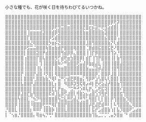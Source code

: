 <!--
**KanaMeisa/KanaMeisa** is a ✨ _special_ ✨ repository because its `README.md` (this file) appears on your GitHub profile.

Here are some ideas to get you started:

- 🔭 I’m currently working on ...
- 🌱 I’m currently learning ...
- 👯 I’m looking to collaborate on ...
- 🤔 I’m looking for help with ...
- 💬 Ask me about ...
- 📫 How to reach me: ...
- 😄 Pronouns: ...
- ⚡ Fun fact: ...
-->
小さな種でも、花が咲く日を待ちわびてるいつかね。

⣿⣿⣿⣿⣿⣿⣿⣿⣿⣿⣿⣿⣿⣿⣿⣿⣿⣿⣿⣿⣿⣿⣿⣿⣿⣿⣿⣿⣿⣿⣿⣿⣿⣿⣿⣿⣿⣿⣿⣿⣿⣿⣿⣿
⣿⣿⣿⣿⣿⣿⣿⣿⣿⣿⣿⣿⣿⣿⣿⣿⣿⣿⣿⣿⣿⣿⣿⣿⣿⣿⣿⣿⣿⣿⣿⣿⣿⣿⡿⢟⡽⣿⣿⣿⣿⣿⣿⣿
⣿⣿⣿⣿⣿⣿⣿⣿⣿⣿⣿⣿⣿⣿⣿⡿⢟⣻⣭⣿⣶⣿⣿⣿⣿⣟⣿⣖⡮⣽⡛⢟⣻⣵⣾⣿⡇⣿⣿⣿⣿⣿⣿⣿
⣿⣿⣿⣿⣿⣿⣿⢸⣶⣶⣶⣾⣽⣿⣿⣾⡿⣻⣿⣿⣿⣿⣿⣿⣿⣷⣶⣿⣿⣿⣿⣷⣽⣿⣿⣿⡇⣿⣿⣿⣿⣿⣿⣿
⣿⣿⣿⣿⣿⣿⣿⡏⣿⣿⣿⣿⣿⣿⡿⣫⣾⣿⣿⣿⣿⣿⣿⣿⣿⣿⣿⣿⣿⣿⣿⣿⣮⣿⣿⣿⢡⣿⣿⣿⣿⣿⣿⣿
⣿⣿⣿⣿⣿⣿⣿⣿⣜⢿⣿⣿⣿⣿⡳⣶⡮⣝⣿⣿⣿⣿⣿⣿⣿⣿⣸⣿⢻⣿⣿⣿⣿⣷⡝⢇⣾⣿⣿⣿⣿⣿⣿⣿
⣿⣿⣿⣿⣿⣿⡿⣫⣭⣬⣿⣿⣿⢷⣿⣶⣷⣾⡟⣿⣿⣿⢿⣿⣿⣿⢈⣿⣾⣿⣯⣿⣿⣯⣟⠜⣿⣿⣿⣿⣿⣿⣿⣿
⣿⣿⣿⣿⣿⣿⡇⣿⣿⣿⣽⣿⡟⣾⣿⣿⣿⣿⢻⣾⡿⡿⣄⣿⣿⣿⢸⢸⡏⡿⣿⣿⣿⣿⢹⡵⡘⣿⣿⣿⣿⣿⣿⣿
⣿⣿⣿⣿⣿⣿⢰⣿⣿⣿⡏⣿⢧⣿⣿⣿⡻⡋⣾⢟⣶⣳⣿⣿⡿⡇⣾⡏⢸⢹⡟⣿⣿⣿⢸⡇⣷⢻⣿⣿⣿⣿⣿⣿
⣿⣿⣿⣿⣿⣿⢸⣿⣿⣿⡇⢹⢸⣿⣿⣿⣿⠷⠕⠛⣷⣿⣿⢟⣥⣼⡿⣷⣾⣼⣇⢸⣿⣿⢸⣿⣿⣼⣿⣿⣿⣿⣿⣿
⣿⣿⣿⣿⣿⣿⢸⣿⣿⣿⢸⣧⢸⣿⣿⡇⣿⣷⣶⣿⣿⣿⣿⣿⣿⣿⣷⣤⣬⣽⡾⣼⣿⣿⢸⣿⢻⣿⣿⣿⣿⣿⣿⣿
⣿⣿⣿⣿⣿⡟⢸⣿⣿⡟⣼⣿⠸⡻⣿⡇⢿⣿⣿⣿⣿⠿⠿⠿⠿⣿⣿⣿⣿⡿⡁⣿⣿⡿⣸⣿⢸⣿⣿⣿⣿⣿⣿⣿
⣿⣿⣿⣿⣿⡇⣿⣿⣿⢃⣿⣿⣷⣷⡙⢿⠇⣬⠛⡕⣾⣟⡿⣿⣶⡅⢻⡿⠟⣱⢣⣿⢧⢇⣿⣿⡇⣿⣿⣿⣿⣿⣿⣿
⣿⣿⣿⣿⣿⣧⣿⣿⡟⣼⣿⣿⣿⣿⣿⣇⡆⣿⠀⠻⣿⡿⡽⣻⢯⢿⡴⠾⡇⣟⢞⣵⣼⡞⣿⣿⣷⢹⣿⣿⣿⣿⣿⣿
⣿⣿⣿⣿⣿⣿⣿⣿⡇⣿⣿⣿⣿⣿⣿⣏⣇⡟⣶⣄⠈⣩⡛⢚⡱⠿⢧⡟⣄⣡⢟⣯⢽⡇⣿⣿⣿⠎⣿⣿⣿⣿⣿⣿
⣿⣿⣿⣿⡿⣼⣿⣏⣷⢻⣿⣿⣿⣿⠯⠾⣸⣧⡿⡫⣼⣿⢇⢻⣿⣵⡦⣴⣿⣱⡹⣻⣟⡇⣿⣿⣿⣯⢹⣿⣿⣿⣿⣿
⣿⣿⣿⣿⢳⣿⣿⣇⢈⡳⠝⢻⣿⣿⣿⣿⣿⢳⣭⣧⣛⣫⣾⣜⢛⣙⣥⢻⣿⡇⢇⡇⣿⡇⡟⢹⣿⣿⣷⡹⣿⣿⣿⣿
⣿⣿⣿⡿⢸⣿⣿⣿⠸⣿⣿⣿⢟⣛⡛⢿⡏⣿⣿⡟⣿⣿⣿⣿⣿⣿⣿⡼⣟⣼⣟⣾⠿⠇⡇⠧⢻⣿⣿⣿⣌⢿⣿⣿
⡘⣿⣿⣇⢸⣿⣿⣿⡆⠿⠿⠏⢸⣿⣿⡷⢸⣿⣿⣇⣿⣿⣿⣿⣿⣿⣿⡇⣯⡞⣡⣾⣿⣷⢱⡇⣧⡹⣿⣿⠟⣡⣴⣶
⡇⠈⢢⣶⡘⣿⣿⣿⣿⡄⢿⣶⢦⡙⢛⠃⣿⣿⣿⣿⣿⣿⣿⣿⣿⣿⣿⣷⢹⣧⣈⡉⡉⢁⣤⡳⣿⣶⠈⠃⣾⣿⣿⣿
